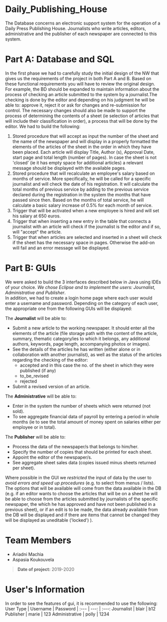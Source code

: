 # Daily_Publishing_House
 The Database concerns an electronic support system for the operation of a Daily Press Publishing House. Journalists who write articles, editors, administrative and the publisher of each newspaper are connected to this system. 
# Part A: Database and SQL
In the first phase we had to carefully study the initial design of the NW that gives us the requirements of the project in both Part A and B. Based on these functional requirements you will have to review the original design. For example, the BD should be expanded to maintain information about the process of checking an article submitted to the system by a journalist.The checking is done by the editor and depending on his judgment he will be able to: approve it, reject it or ask for changes and re-submission for control. The necessary changes should also be made to support the process of determining the contents of a sheet (ie selection of articles that will include their classification in order), a process that will be done by the editor. We had to build the following:
1. Stored procedure that will accept as input the number of the sheet and the name of the newspaper and will display in a properly formatted the elements of the articles of the sheet in the order in which they have been placed. Each article will display Title, Author (s), Approval Date, start page and total length (number of pages). In case the sheet is not 'closed' (ie it has empty space for additional articles) a relevant message should be displayed with the available pages.
2. Stored procedure that will recalculate an employee's salary based on months of service. More specifically, he will be called for a specific journalist and will check the date of his registration. It will calculate the total months of previous service by adding to the previous service declared during the registration in the system the months that have passed since then. Based on the months of total service, he will calculate a basic salary increase of 0.5% for each month of service.
3. Trigger that will be activated when a new employee is hired and will set his salary at 650 euros.
4. Trigger that when inserting a new entry in the table that connects a journalist with an article will check if the journalist is the editor and if so, will "accept" the article.
5. Trigger that when articles are selected and inserted in a sheet will check if the sheet has the necessary space in pages. Otherwise the add-on will fail and an error message will be displayed. 

# Part B: GUIs
We were asked to build the 3 interfaces described below in Java using IDEs of your choice. *We chose Eclipse and to implement the users: Journalist, Administrative and Publisher*.<br/>
In addition, we had to create a login home page where each user would enter a username and password. Depending on the category of each user, the appropriate one from the following GUIs will be displayed: <br/>

The __Journalist__ will be able to:
- Submit a new article to the working newspaper. It should enter all the elements of the article (file storage path with the content of the article, summary, thematic category/ies to which it belongs, any additional authors, keywords, page length, accompanying photos or images).
- See the details of the articles he has written (either alone or in collaboration with another journalist), as well as the status of the articles regarding the checking of the editor:
  - accepted and in this case the no. of the sheet in which they were published (if any)
  - to_be_revised
  - rejected
- Submit a revised version of an article. <br/>

The __Administrative__ will be able to:
- Enter in the system the number of sheets which were returned (not sold).
- To see aggregate financial data of payroll by entering a period in whole months (ie to see the total amount of money spent on salaries either per employee or in total). <br/>

The __Publisher__ will be able to: 
- Process the data of the newspaper/s that belongs to him/her.
- Specify the number of copies that should be printed for each sheet.
- Appoint the editor of the newspaper/s.
- See aggregate sheet sales data (copies issued minus sheets returned per sheet). <br/>

Where possible in the GUI we *restricted* the input of data by the user to *avoid errors and speed up procedures* (e.g. to select from menus / lists). The options that will be available will come from the data available in the DB (e.g. if an editor wants to choose the articles that will be on a sheet he will be able to choose from the articles submitted by journalists of the specific newspaper, the which he has approved and have not been published in a previous sheet), or if an edit is to be made, the data already available from the DB will be displayed and if there are items that cannot be changed they will be displayed as uneditable ('locked') ).

# Team Members
- Ariadni Machia
- Aspasia Koukouvela <br/>

> __Date of project:__ 2019-2020

# User's Information
In order to see the features of gui, it is recommended to use the following: <br/>
User Type | Username | Password
| :--- | ---: | :---:
Journalist  | blair | b12
Publisher  | marie | 123
Administrative  | polly | 1234

